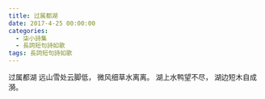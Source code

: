 ```yaml
---
title: 过属都湖
date: 2017-4-25 00:00:00
categories:
  - 柒小詩集
  - 長詞短句詩如歌
tags: 長詞短句詩如歌
---
```


过属都湖
远山雪处云脚低，
微风细草水离离。
湖上水鸭望不尽，
湖边短木自成漪。